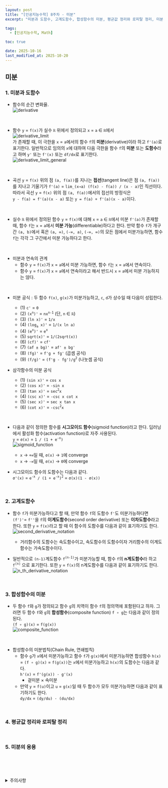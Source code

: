 ```yaml
---
layout: post
title: "[인공지능수학] 8주차 - 미분"
excerpt: "미분과 도함수, 고계도함수, 합성함수의 미분, 평균값 정리와 로피탈 정리, 미분의 응용"

tags:
  - [인공지능수학, Math]

toc: true

date: 2025-10-16
last_modified_at: 2025-10-20
---
```

## 미분
### 1. 미분과 도함수
- 함수의 순간 변화율.  
![derivative][def]  

<br>

- 함수 `y` = `f(x)`가 실수 `ℝ` 위에서 정의되고 `x` = `a` ∈ `ℝ`에서  
![derivative_limit][def2]  
가 존재할 때, 이 극한을 `x` = `a`에서의 함수 `f`의 **미분**(derivative)이라 하고 `f'(a)`로 표기한다. 일반적으로 임의의 `x`에 대하여 다음 극한을 함수 `f`의 **미분** 또는 **도함수**라고 하며 `y'` 또는 `f'(x)` 또는 `df/dx`로 표기한다.  
![derivative_limit_general][def3]  

<br>

- 곡선 `y` = `f(x)` 위의 점 `(a, f(a))`를 지나는 **접선**(tangent line)은 점 `(a, f(a))`를 지나고 기울기가 `f'(a)` = `lim_(x→a) (f(x) - f(a)) / (x - a)`인 직선이다. 따라서 곡선 `y` = `f(x)` 위의 점 `(a, f(a))`에서의 접선의 방정식은  
`y - f(a) = f'(a)(x - a)` 또는 `y = f(a) + f'(a)(x - a)`이다.  

<br>

- 실수 `ℝ` 위에서 정의된 함수 `y` = `f(x)`에 대해 `x` = `a` ∈ `ℝ`에서 미분 `f'(a)`가 존재할 때, 함수 `f`는 `x` = `a`에서 **미분 가능**(differentiable)하다고 한다. 만약 함수 `f`가 개구간 `(a, b)`에서 혹은 `(a, ∞)`, `(-∞, a)`, `(-∞, ∞)`의 모든 점에서 미분가능하면, 함수 `f`는 각각 그 구간에서 미분 가능하다고 한다.

<br>

- 미분과 연속의 관계
  - 함수 `y` = `f(x)`가 `x` = `a`에서 미분 가능하면, 함수 `f`는 `x` = `a`에서 연속이다.
  - 함수 `y` = `f(x)`가 `x` = `a`에서 연속이라고 해서 반드시 `x` = `a`에서 미분 가능하지는 않다.  
    
<br>

- 미분 공식 : 두 함수 `f(x)`, `g(x)`가 미분가능하고, `c`, `d`가 상수일 때 다음이 성립한다.
  - (1) `c'` = `0`
  - (2) `(x`<sup>`n`</sup>`)'` = `nx`<sup>`n-1`</sup> (단, `n` ∈ `ℝ`)  
  - (3) `(ln x)'` = `1/x`  
  - (4) `(log`<sub>`a`</sub>` x)'` = `1/(x ln a)`
  - (4) `(e`<sup>`x`</sup>`)'` = `e`<sup>`x`</sup>
  - (5) `sqrt(x)'` = `1/(2sqrt(x))`
  - (6) `(cf)'` = `cf'`  
  - (7) `(af ± bg)'` = `af' ± bg'`
  - (8) `(fg)'` = `f'g + fg'` (곱셈 공식)
  - (9) `(f/g)'` = `(f'g - fg')/g`<sup>`2`</sup> (나눗셈 공식)  

- 삼각함수의 미분 공식
  - (1) `(sin x)'` = `cos x`
  - (2) `(cos x)'` = `-sin x`
  - (3) `(tan x)'` = `sec`<sup>`2`</sup>`x`
  - (4) `(csc x)'` = `-csc x cot x`
  - (5) `(sec x)'` = `sec x tan x`
  - (6) `(cot x)'` = `-csc`<sup>`2`</sup>`x`  

<br>

- 다음과 같이 정의한 함수를 **시그모이드 함수**(sigmoid function)라고 한다. 딥러닝에서 활성화 함수(activation function)로 자주 사용된다.  
`y` = `σ(x)` = `1 / (1 + e`<sup>`-x`</sup>`)`  
![sigmoid_function][def4]  
  - `x` → `+∞`일 때, `σ(x)` → `1`에 converge
  - `x` → `-∞`일 때, `σ(x)` → `0`에 converge  

- 시그모이드 함수의 도함수는 다음과 같다.  
`σ'(x)` = `e`<sup>`-x`</sup>` / (1 + e`<sup>`-x`</sup>`)`<sup>`2`</sup> = `σ(x)(1 - σ(x))`

<br>

### 2. 고계도함수
- 함수 `f`가 미분가능하다고 할 때, 만약 함수 `f`의 도함수 `f'`도 미분가능하다면 `(f')'`= `f''`을 `f`의 **이계도함수**(second order derivative) 또는 **이차도함수**라고 한다. 또한 `y` = `f(x)`라고 할 때 이 함수의 도함수를 다음과 같이 표기하기도 한다.  
![second_derivative_notation][def5]  
  - 거리함수의 도함수는 속도함수이고, 속도함수의 도함수이자 거리함수의 이계도함수는 가속도함수이다.  

- 일반적으로 `(n-1)`계도함수 `f`<sup>`(n-1)`</sup>가 미분가능할 때, 함수 `f`의 **n계도함수**라 하고 `f`<sup>`(n)`</sup> 으로 표기한다. 또한 `y` = `f(x)`의 n계도함수를 다음과 같이 표기하기도 한다.  
![n_th_derivative_notation][def6]  

<br>

### 3. 합성함수의 미분
- 두 함수 `f`와 `g`가 정의되고 함수 `g`의 치역이 함수 `f`의 정의역에 포함된다고 하자. 그러면 두 함수 `f`와 `g`의 **합성함수**(composite function) `f ∘ g`는 다음과 같이 정의된다.  
`(f ∘ g)(x)` = `f(g(x))`  
![composite_function][def7]  

<br>

- 합성함수의 미분법칙(Chain Rule, 연쇄법칙)
  - 함수 `g`가 `x`에서 미분가능하고 함수 `f`가 `g(x)`에서 미분가능하면 합성함수 `h(x)` = `(f ∘ g)(x)` = `f(g(x))`는 `x`에서 미분가능하고 `h(x)`의 도함수는 다음과 같다.  
  `h'(x)` = `f'(g(x)) · g'(x)`  
    - 겉미분 × 속미분
  - 만약 `y` = `f(u)`이고 `u` = `g(x)`일 때 두 함수가 모두 미분가능하면 다음과 같이 표기하기도 한다.  
  `dy/dx` = `(dy/du) · (du/dx)`  

<br>

### 4. 평균값 정리와 로피탈 정리

<br>

### 5. 미분의 응용

<br>
<br>
<br>
<br>
<details>
<summary>주의사항</summary>
<div markdown=   "1">

이 포스팅은 강원대학교 이구연 교수님의 인공지능수학 수업을 들으며 내용을 정리 한 것입니다.  
수업 내용에 대한 저작권은 교수님께 있으니,  
다른 곳으로의 무분별한 내용 복사를 자제해 주세요.

</div>
</details> 

[def]: https://i.imgur.com/hGW7Otw.png
[def2]: https://i.imgur.com/Kwe4Pxt.png
[def3]: https://i.imgur.com/S9yamG1.png
[def4]: https://i.imgur.com/snRsI80.png
[def5]: https://i.imgur.com/4U8Hh94.png
[def6]: https://i.imgur.com/MwwkE6p.png
[def7]: https://i.imgur.com/6QN7DT1.png